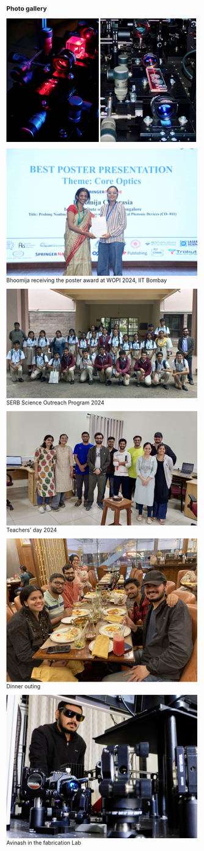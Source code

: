 ### Photo gallery

<img src="imageN/Photo_Galary/SideImaging_CM.jpeg" height="323"> <img src="imageN/Photo_Galary/Char.jpg" height="323"/>  <br/>


<img src="imageN/Photo_Galary/Bhoomija_poster2024.jpeg" width="500"/>  <br/>
Bhoomija receiving the poster award at WOPI 2024, IIT Bombay


<img src="imageN/Photo_Galary/School_outreach.jpeg" width="500"/>  <br/>
SERB Science Outreach Program 2024

<img src="imageN/Photo_Galary/group-Tday.jpeg" width="500"/>  <br/>
Teachers' day 2024

<img src="imageN/Photo_Galary/dinner-orion.jpeg" width="500"/>  <br/>
Dinner outing

<img src="imageN/Photo_Galary/lab-avinash.jpg" width="500"/>  <br/>
Avinash in the fabrication Lab
